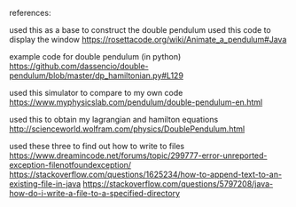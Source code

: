references:

used this as a base to construct the double pendulum
used this code to display the window
https://rosettacode.org/wiki/Animate_a_pendulum#Java

example code for double pendulum (in python)
https://github.com/dassencio/double-pendulum/blob/master/dp_hamiltonian.py#L129

used this simulator to compare to my own code
https://www.myphysicslab.com/pendulum/double-pendulum-en.html

used this to obtain my lagrangian and hamilton equations
http://scienceworld.wolfram.com/physics/DoublePendulum.html

used these three to find out how to write to files
https://www.dreamincode.net/forums/topic/299777-error-unreported-exception-filenotfoundexception/
https://stackoverflow.com/questions/1625234/how-to-append-text-to-an-existing-file-in-java
https://stackoverflow.com/questions/5797208/java-how-do-i-write-a-file-to-a-specified-directory
